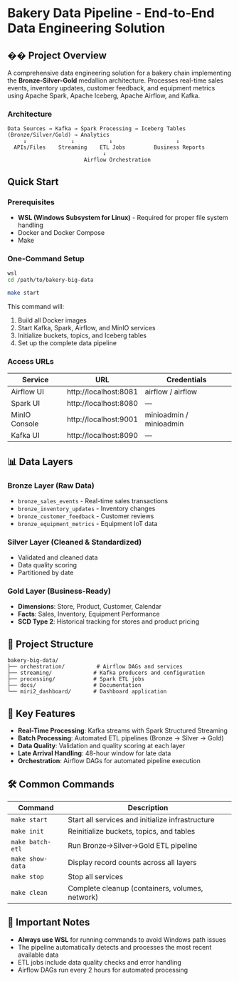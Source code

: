 # Bakery Data Pipeline - End-to-End Data Engineering Solution

## �� Project Overview

A comprehensive data engineering solution for a bakery chain implementing the **Bronze-Silver-Gold** medallion architecture. Processes real-time sales events, inventory updates, customer feedback, and equipment metrics using Apache Spark, Apache Iceberg, Apache Airflow, and Kafka.

###  Architecture

```
Data Sources → Kafka → Spark Processing → Iceberg Tables (Bronze/Silver/Gold) → Analytics
     ↓              ↓           ↓                    ↓
  APIs/Files    Streaming    ETL Jobs         Business Reports
                              ↓
                        Airflow Orchestration
```

##  Quick Start

### Prerequisites
- **WSL (Windows Subsystem for Linux)** - Required for proper file system handling
- Docker and Docker Compose
- Make

### One-Command Setup

```bash
wsl
cd /path/to/bakery-big-data

make start
```

This command will:
1. Build all Docker images
2. Start Kafka, Spark, Airflow, and MinIO services
3. Initialize buckets, topics, and Iceberg tables
4. Set up the complete data pipeline

### Access URLs

| Service | URL | Credentials |
|---------|-----|-------------|
| Airflow UI | http://localhost:8081 | airflow / airflow |
| Spark UI | http://localhost:8080 | — |
| MinIO Console | http://localhost:9001 | minioadmin / minioadmin |
| Kafka UI | http://localhost:8090 | — |

## 📊 Data Layers

### Bronze Layer (Raw Data)
- `bronze_sales_events` - Real-time sales transactions
- `bronze_inventory_updates` - Inventory changes
- `bronze_customer_feedback` - Customer reviews
- `bronze_equipment_metrics` - Equipment IoT data

### Silver Layer (Cleaned & Standardized)
- Validated and cleaned data
- Data quality scoring
- Partitioned by date

### Gold Layer (Business-Ready)
- **Dimensions**: Store, Product, Customer, Calendar
- **Facts**: Sales, Inventory, Equipment Performance
- **SCD Type 2**: Historical tracking for stores and product pricing

## 📁 Project Structure

```
bakery-big-data/
├── orchestration/          # Airflow DAGs and services
├── streaming/             # Kafka producers and configuration
├── processing/            # Spark ETL jobs
├── docs/                  # Documentation
└── miri2_dashboard/       # Dashboard application
```

## 🔄 Key Features

- **Real-Time Processing**: Kafka streams with Spark Structured Streaming
- **Batch Processing**: Automated ETL pipelines (Bronze → Silver → Gold)
- **Data Quality**: Validation and quality scoring at each layer
- **Late Arrival Handling**: 48-hour window for late data
- **Orchestration**: Airflow DAGs for automated pipeline execution

## 🛠️ Common Commands

| Command | Description |
|---------|-------------|
| `make start` | Start all services and initialize infrastructure |
| `make init` | Reinitialize buckets, topics, and tables |
| `make batch-etl` | Run Bronze→Silver→Gold ETL pipeline |
| `make show-data` | Display record counts across all layers |
| `make stop` | Stop all services |
| `make clean` | Complete cleanup (containers, volumes, network) |

## 📝 Important Notes

- **Always use WSL** for running commands to avoid Windows path issues
- The pipeline automatically detects and processes the most recent available data
- ETL jobs include data quality checks and error handling
- Airflow DAGs run every 2 hours for automated processing

